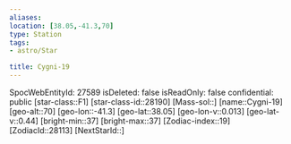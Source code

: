```yaml
---
aliases: 
location: [38.05,-41.3,70]
type: Station
tags:
- astro/Star

title: Cygni-19
---
```

SpocWebEntityId: 27589
isDeleted: false
isReadOnly: false
confidential: public
[star-class::F1]
[star-class-id::28190]
[Mass-sol::]
[name::Cygni-19]
[geo-alt::70]
[geo-lon::-41.3]
[geo-lat::38.05]
[geo-lon-v::0.013]
[geo-lat-v::0.44]
[bright-min::37]
[bright-max::37]
[Zodiac-index::19]
[ZodiacId::28113]
[NextStarId::]



